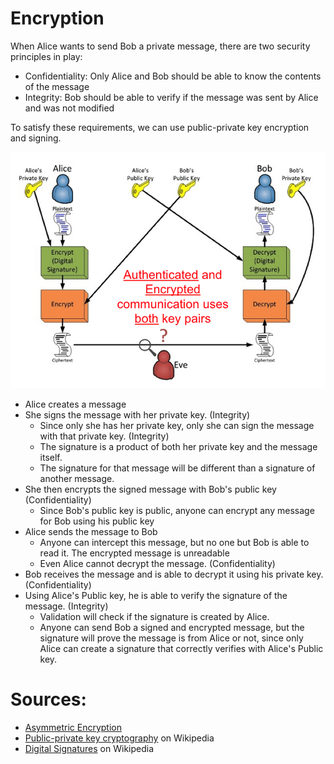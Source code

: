 # Encryption

When Alice wants to send Bob a private message, there are two security principles in play:
* Confidentiality: Only Alice and Bob should be able to know the contents of the message
* Integrity: Bob should be able to verify if the message was sent by Alice and was not modified

To satisfy these requirements, we can use public-private key encryption and signing.

![](../passwords/encrypt_sign.png)

* Alice creates a message
* She signs the message with her private key. (Integrity)
  * Since only she has her private key, only she can sign the message with that private key. (Integrity)
  * The signature is a product of both her private key and the message itself.
  * The signature for that message will be different than a signature of another message.
* She then encrypts the signed message with Bob's public key (Confidentiality)
  * Since Bob's public key is public, anyone can encrypt any message for Bob using his public key
* Alice sends the message to Bob
  * Anyone can intercept this message, but no one but Bob is able to read it. The encrypted message is unreadable
  * Even Alice cannot decrypt the message. (Confidentiality)
* Bob receives the message and is able to decrypt it using his private key. (Confidentiality)
* Using Alice's Public key, he is able to verify the signature of the message. (Integrity)
  * Validation will check if the signature is created by Alice.
  * Anyone can send Bob a signed and encrypted message, but the signature will prove the message is from Alice or not, since only Alice can create a signature that correctly verifies with Alice's Public key.

# Sources:
* [Asymmetric Encryption](https://www.usna.edu/CyberDept/sy110/lec/cryptAsymmEnc/lec.html)
* [Public-private key cryptography](https://en.m.wikipedia.org/wiki/Public-key_cryptography) on Wikipedia
* [Digital Signatures](https://en.m.wikipedia.org/wiki/Digital_signature) on Wikipedia